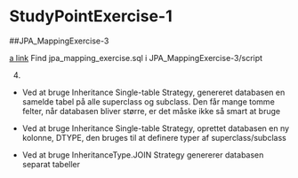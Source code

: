 # StudyPointExercise-1


##JPA_MappingExercise-3

[a link](https://github.com/xuzhenyang85/StudyPointExercise-1/blob/master/JPA_MappingExercise-3/script/jpa_mapping_exercise.sql)
Find jpa_mapping_exercise.sql i JPA_MappingExercise-3/script

4) 


- Ved at bruge Inheritance Single-table Strategy, genereret databasen en samelde tabel på alle superclass og subclass. Den får mange tomme felter, når databasen bliver større, er det måske ikke så smart at bruge

- Ved at bruge Inheritance Single-table Strategy, oprettet databasen en ny kolonne, DTYPE, den bruges til at definere typer af superclass/subclass

- Ved at bruge InheritanceType.JOIN Strategy genererer databasen separat tabeller



